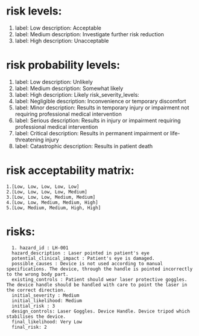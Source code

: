 # risk levels:
1. label: Low
  description: Acceptable
2. label: Medium
  description: Investigate further risk reduction
3. label: High
  description: Unacceptable
  
 # risk probability levels:
1. label: Low
  description: Unlikely
2. label: Medium
  description: Somewhat likely
3. label: High
  description: Likely
risk_severity_levels:
1. label: Negligible
  description: Inconvenience or temporary discomfort
2. label: Minor
  description: Results in temporary injury or impairment not requiring professional medical intervention
3. label: Serious
  description: Results in injury or impairment requiring professional medical intervention
4. label: Critical
  description: Results in permanent impairment or life-threatening injury
5. label: Catastrophic
  description: Results in patient death
# risk acceptability matrix:
    1.[Low, Low, Low, Low, Low]
    2.[Low, Low, Low, Low, Medium]
    3.[Low, Low, Low, Medium, Medium]
    4.[Low, Low, Medium, Medium, High]
    5.[Low, Medium, Medium, High, High]
# risks:
      1. hazard_id : LH-001
      hazard_description : Laser pointed in patient's eye
      potential_clinical_impact : Patient's eye is damaged.
      possible_causes : Device is not used according to manual specifications. The device, through the handle is pointed incorrectly to the wrong body part.
      existing_controls : Patient should wear laser protective goggles. The device handle should be handled with care to point the laser in the correct direction.
      initial_severity : Medium
      initial_likelihood: Medium
      initial_risk : 3
      design_controls: Laser Goggles. Device Handle. Device tripod which stabilises the device.
      final_likelihood: Very Low
      final_risk: 2

      

      

      

